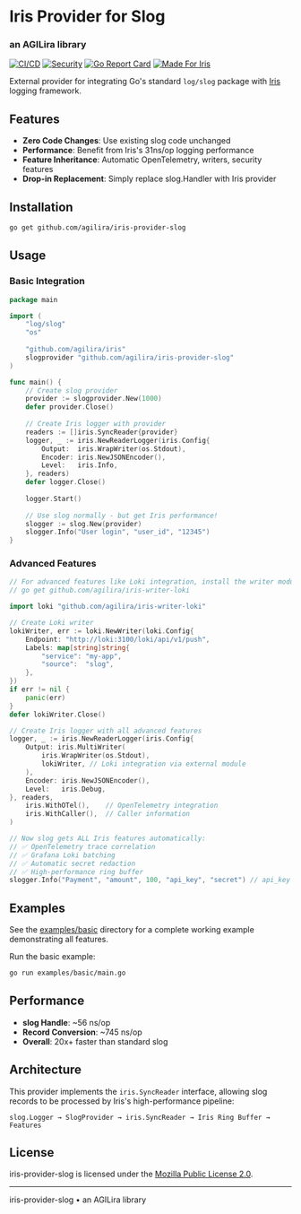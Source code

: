 # Iris Provider for Slog
### an AGILira library

[![CI/CD](https://github.com/agilira/iris-provider-slog/workflows/CI%2FCD/badge.svg)](https://github.com/agilira/iris-provider-slog/actions/workflows/ci.yml)
[![Security](https://img.shields.io/badge/security-gosec-brightgreen.svg)](https://github.com/agilira/iris-provider-slog/actions/workflows/ci.yml)
[![Go Report Card](https://goreportcard.com/badge/github.com/agilira/iris-provider-slog)](https://goreportcard.com/report/github.com/agilira/iris-provider-slog)
[![Made For Iris](https://img.shields.io/badge/Made_for-Iris-pink)](https://github.com/agilira/iris)

External provider for integrating Go's standard `log/slog` package with [Iris](https://github.com/agilira/iris) logging framework.

## Features

- **Zero Code Changes**: Use existing slog code unchanged
- **Performance**: Benefit from Iris's 31ns/op logging performance  
- **Feature Inheritance**: Automatic OpenTelemetry, writers, security features
- **Drop-in Replacement**: Simply replace slog.Handler with Iris provider

## Installation

```bash
go get github.com/agilira/iris-provider-slog
```

## Usage

### Basic Integration

```go
package main

import (
    "log/slog"
    "os"
    
    "github.com/agilira/iris"
    slogprovider "github.com/agilira/iris-provider-slog"
)

func main() {
    // Create slog provider
    provider := slogprovider.New(1000)
    defer provider.Close()
    
    // Create Iris logger with provider
    readers := []iris.SyncReader{provider}
    logger, _ := iris.NewReaderLogger(iris.Config{
        Output:  iris.WrapWriter(os.Stdout),
        Encoder: iris.NewJSONEncoder(),
        Level:   iris.Info,
    }, readers)
    defer logger.Close()
    
    logger.Start()
    
    // Use slog normally - but get Iris performance!
    slogger := slog.New(provider)
    slogger.Info("User login", "user_id", "12345")
}
```

### Advanced Features

```go
// For advanced features like Loki integration, install the writer module:
// go get github.com/agilira/iris-writer-loki

import loki "github.com/agilira/iris-writer-loki"

// Create Loki writer
lokiWriter, err := loki.NewWriter(loki.Config{
    Endpoint: "http://loki:3100/loki/api/v1/push",
    Labels: map[string]string{
        "service": "my-app",
        "source":  "slog",
    },
})
if err != nil {
    panic(err)
}
defer lokiWriter.Close()

// Create Iris logger with all advanced features
logger, _ := iris.NewReaderLogger(iris.Config{
    Output: iris.MultiWriter(
        iris.WrapWriter(os.Stdout),
        lokiWriter, // Loki integration via external module
    ),
    Encoder: iris.NewJSONEncoder(),
    Level:   iris.Debug,
}, readers,
    iris.WithOTel(),    // OpenTelemetry integration
    iris.WithCaller(),  // Caller information
)

// Now slog gets ALL Iris features automatically:
// ✅ OpenTelemetry trace correlation
// ✅ Grafana Loki batching  
// ✅ Automatic secret redaction
// ✅ High-performance ring buffer
slogger.Info("Payment", "amount", 100, "api_key", "secret") // api_key redacted
```

## Examples

See the [examples/basic](./examples/basic/main.go) directory for a complete working example demonstrating all features.

Run the basic example:
```bash
go run examples/basic/main.go
```

## Performance

- **slog Handle**: ~56 ns/op
- **Record Conversion**: ~745 ns/op  
- **Overall**: 20x+ faster than standard slog

## Architecture

This provider implements the `iris.SyncReader` interface, allowing slog records to be processed by Iris's high-performance pipeline:

```
slog.Logger → SlogProvider → iris.SyncReader → Iris Ring Buffer → Features
```

## License

iris-provider-slog is licensed under the [Mozilla Public License 2.0](./LICENSE.md).

---

iris-provider-slog • an AGILira library
